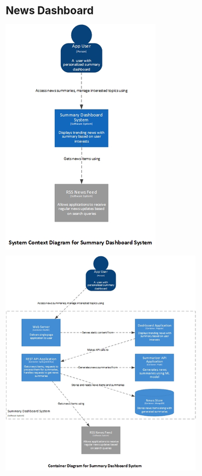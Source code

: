 # News Dashboard

![alt text](https://github.com/ERS-HCL/news-dashboard/raw/master/design/c4model/system-context.jpg)

![alt text](https://github.com/ERS-HCL/news-dashboard/raw/master/design/c4model/container.jpg)
